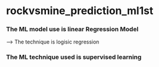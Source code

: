 # rockvsmine_prediction_ml1st

### The ML model use is linear Regression Model
--> The technique is logisic regression
### The ML technique used is supervised learning
